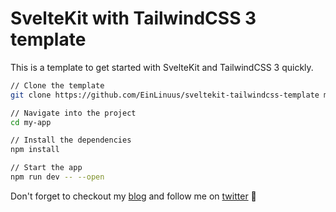 # SvelteKit with TailwindCSS 3 template

This is a template to get started with SvelteKit and TailwindCSS 3 quickly.

```bash
// Clone the template
git clone https://github.com/EinLinuus/sveltekit-tailwindcss-template my-app

// Navigate into the project
cd my-app

// Install the dependencies
npm install

// Start the app
npm run dev -- --open
```

Don't forget to checkout my [blog](https://linu.us) and follow me on [twitter](https://twitter.com/EinLinuus) 🤗

